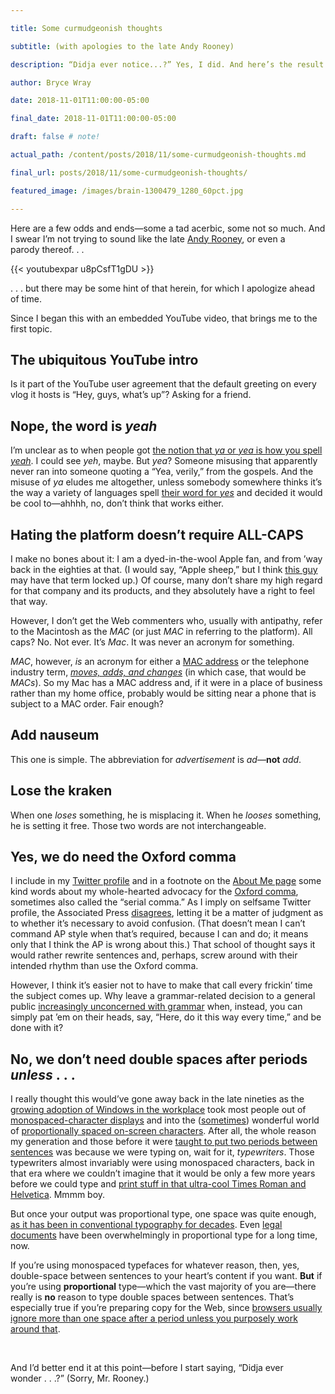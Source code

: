 ```yaml
---

title: Some curmudgeonish thoughts

subtitle: (with apologies to the late Andy Rooney)

description: “Didja ever notice...?” Yes, I did. And here’s the result. 

author: Bryce Wray

date: 2018-11-01T11:00:00-05:00

final_date: 2018-11-01T11:00:00-05:00

draft: false # note!

actual_path: /content/posts/2018/11/some-curmudgeonish-thoughts.md

final_url: posts/2018/11/some-curmudgeonish-thoughts/

featured_image: /images/brain-1300479_1280_60pct.jpg

---
```

Here are a few odds and ends—some a tad acerbic, some not so much. And I swear I’m not trying to sound like the late [Andy Rooney](https://www.biography.com/people/andy-rooney-9542557), or even a parody&nbsp;thereof.&nbsp;.&nbsp;.&nbsp;

{{< youtubexpar u8pCsfT1gDU >}}

.&nbsp;.&nbsp;.&nbsp;but there may be some hint of that herein, for which I apologize ahead of time.

Since I began this with an embedded YouTube video, that brings me to the first topic.

## The ubiquitous YouTube intro

Is it part of the YouTube user agreement that the default greeting on every vlog it hosts is “Hey, guys, what’s up”? Asking for a friend.

## Nope, the word is _yeah_

I’m unclear as to when people got [the notion that _ya_ or _yea_ is how you spell _yeah_](http://www.genpink.com/yeah-yay-yah-ya/). I could see _yeh_, maybe. But _yea_? Someone misusing that apparently never ran into someone quoting a “Yea, verily,” from the gospels. And the misuse of _ya_ eludes me altogether, unless somebody somewhere thinks it’s the way a variety of languages spell [their word for _yes_](https://en.wiktionary.org/wiki/ja) and decided it would be cool to—ahhhh, no, don’t think that works either.

## Hating the platform doesn’t require&nbsp;ALL-CAPS

I make no bones about it: I am a dyed-in-the-wool Apple fan, and from ’way back in the eighties at that. (I would say, “Apple sheep,” but I think [this guy](https://www.youtube.com/channel/UCa962e5dqRMO1nUldwaaRMw) may have that term locked up.) Of course, many don’t share my high regard for that company and its products, and they absolutely have a right to feel that way.

However, I don’t get the Web commenters who, usually with antipathy, refer to the Macintosh as the _MAC_ (or just _MAC_ in referring to the platform). All caps? No. Not ever. It’s _Mac_. It was never an acronym for something.

_MAC_, however, _is_ an acronym for either a [MAC address](https://techterms.com/definition/macaddress) or the telephone industry term, [_moves, adds, and changes_](https://www.gartner.com/it-glossary/mac-moves-adds-and-changes) (in which case, that would be _MACs_). So my Mac has a MAC address and, if it were in a place of business rather than my home office, probably would be sitting near a phone that is subject to a MAC order. Fair enough?

## Add nauseum

This one is simple. The abbreviation for _advertisement_ is <em>ad</em>—**not** _add_.

## Lose the kraken

When one _loses_ something, he is misplacing it. When he _looses_ something, he is setting it free. Those two words are not interchangeable.


## Yes, we do need the Oxford comma

I include in my [Twitter profile](https://twitter.com/BryceWrayTX) and in a footnote on the [About Me page](https://brycewray.com/about/) some kind words about my whole-hearted advocacy for the [Oxford comma](https://www.grammarly.com/blog/what-is-the-oxford-comma-and-why-do-people-care-so-much-about-it/), sometimes also called the “serial comma.” As I imply on selfsame Twitter profile, the Associated Press [disagrees](https://twitter.com/apstylebook/status/907673471865507841?lang=en), letting it be a matter of judgment as to whether it’s necessary to avoid confusion. (That doesn’t mean I can’t command AP style when that’s required, because I can and do; it means only that I think the AP is wrong about this.) That school of thought says it would rather rewrite sentences and, perhaps, screw around with their intended rhythm than use the Oxford comma.

However, I think it’s easier not to have to make that call every frickin’ time the subject comes up. Why leave a grammar-related decision to a general public [increasingly unconcerned with grammar](https://www.mathgenie.com/blog/spelling-grammar-social-media) when, instead, you can simply pat ’em on their heads, say, “Here, do it this way every time,” and be done with it?

## No, we don’t need double spaces after periods _unless_&nbsp;.&nbsp;.&nbsp;.

I really thought this would’ve gone away back in the late nineties as the [growing adoption of Windows in the workplace](https://mashable.com/2015/08/24/remembering-windows-95-launch/) took most people out of [monospaced-character displays](https://damieng.com/blog/2011/02/20/typography-in-8-bits-system-fonts) and into the ([sometimes](https://en.wikipedia.org/wiki/Ransom_note_effect)) wonderful world of [proportionally spaced on-screen characters](https://99designs.com/blog/design-history-movements/history-of-digital-fonts/). After all, the whole reason my generation and those before it were [taught to put two periods between sentences](https://www.cultofpedagogy.com/two-spaces-after-period/) was because we were typing on, wait for it, _typewriters_. Those typewriters almost invariably were using monospaced characters, back in that era where we couldn’t imagine that it would be only a few more years before we could type and [print stuff in that ultra-cool Times Roman and Helvetica](https://www.macworld.com/article/1150845/printers/laserwriter.html). Mmmm boy.

But once your output was proportional type, one space was quite enough, [as it has been in conventional typography for decades](https://en.wikipedia.org/wiki/Sentence_spacing#Transition_to_single_spacing). Even [legal documents](https://abovethelaw.com/2011/04/small-firms-big-lawyers-the-perfect-font-to-show-you-don%E2%80%99t-care/) have been overwhelmingly in proportional type for a long time, now.

If you’re using monospaced typefaces for whatever reason, then, yes, double-space between sentences to your heart’s content if you want. **But** if you’re using **proportional** type—which the vast majority of you are—there really is **no** reason to type double spaces between sentences. That’s especially true if you’re preparing copy for the Web, since [browsers usually ignore more than one space after a period unless you purposely work around that](https://stackoverflow.com/questions/17784595/do-browsers-remove-whitespace-in-between-text-of-any-html-tag).

<p>&nbsp;</p>

And I’d better end it at this point—before I start saying, “Didja ever wonder&nbsp;.&nbsp;.&nbsp;.?” (Sorry, Mr.&nbsp;Rooney.)
